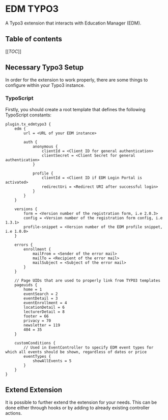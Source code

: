 # EDM TYPO3

A Typo3 extension that interacts with Education Manager (EDM).

## Table of contents

[[_TOC_]]

## Necessary Typo3 Setup

In order for the extension to work properly, there are some things to configure within your Typo3 instance.

### TypoScript

Firstly, you should create a root template that defines the following TypoScript constants:

```typoscript
plugin.tx_edmtypo3 {
    edm {
        url = <URL of your EDM instance>

        auth {
            anonymous {
                clientId = <Client ID for general authentication>
                clientSecret = <Client Secret for general authentication>
            }
      
            profile {
                clientId = <Client ID if EDM Login Portal is activated>
                redirectUri = <Redirect URI after successful login>
            }
        }
    }

    versions {
        form = <Version number of the registration form, i.e 2.0.3>
        config = <Version number of the registration form config, i.e 1.3.1>
        profile-snippet = <Version number of the EDM profile snippet, i.e 1.0.0>
    }

    errors {
        enrollment {
            mailFrom = <Sender of the error mail>
            mailTo = <Recipient of the error mail>
            mailSubject = <Subject of the error mail>
        }
    }

    // Page UIDs that are used to properly link from TYPO3 templates
    pageuids {
        home = 1
        eventSearch = 2
        eventDetail = 3
        eventEnrollment = 4
        locationDetail = 6
        lecturerDetail = 8
        footer = 66
        privacy = 70
        newsletter = 119
        404 = 35
    }

    customConditions {
        // Used in EventController to specify EDM event types for which all events should be shown, regardless of dates or price
        eventTypes {
            showAllEvents = 5
        }
    }
}
```

## Extend Extension

It is possible to further extend the extension for your needs. This can be done either through hooks or by adding to already existing controller actions.
